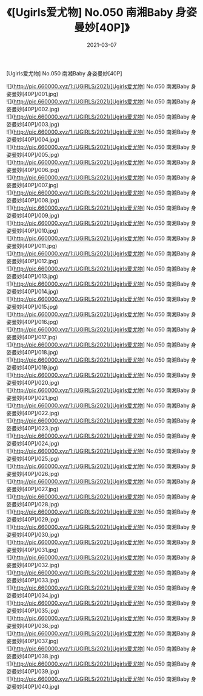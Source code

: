 ﻿---
layout: post
title:  《[Ugirls爱尤物] No.050 南湘Baby 身姿曼妙[40P]》
date:   2021-03-07
img: http://pic.660000.xyz/1:/UGIRLS/2021/[Ugirls爱尤物] No.050 南湘Baby 身姿曼妙[40P]/000.jpg
categories: [美女, 清纯, 唯美]
---

[Ugirls爱尤物] No.050 南湘Baby 身姿曼妙[40P]

  ![](http://pic.660000.xyz/1:/UGIRLS/2021/[Ugirls爱尤物] No.050 南湘Baby 身姿曼妙[40P]/001.jpg) <br> ![](http://pic.660000.xyz/1:/UGIRLS/2021/[Ugirls爱尤物] No.050 南湘Baby 身姿曼妙[40P]/002.jpg) <br> ![](http://pic.660000.xyz/1:/UGIRLS/2021/[Ugirls爱尤物] No.050 南湘Baby 身姿曼妙[40P]/003.jpg) <br> ![](http://pic.660000.xyz/1:/UGIRLS/2021/[Ugirls爱尤物] No.050 南湘Baby 身姿曼妙[40P]/004.jpg) <br> ![](http://pic.660000.xyz/1:/UGIRLS/2021/[Ugirls爱尤物] No.050 南湘Baby 身姿曼妙[40P]/005.jpg) <br> ![](http://pic.660000.xyz/1:/UGIRLS/2021/[Ugirls爱尤物] No.050 南湘Baby 身姿曼妙[40P]/006.jpg) <br> ![](http://pic.660000.xyz/1:/UGIRLS/2021/[Ugirls爱尤物] No.050 南湘Baby 身姿曼妙[40P]/007.jpg) <br> ![](http://pic.660000.xyz/1:/UGIRLS/2021/[Ugirls爱尤物] No.050 南湘Baby 身姿曼妙[40P]/008.jpg) <br> ![](http://pic.660000.xyz/1:/UGIRLS/2021/[Ugirls爱尤物] No.050 南湘Baby 身姿曼妙[40P]/009.jpg) <br> ![](http://pic.660000.xyz/1:/UGIRLS/2021/[Ugirls爱尤物] No.050 南湘Baby 身姿曼妙[40P]/010.jpg) <br> ![](http://pic.660000.xyz/1:/UGIRLS/2021/[Ugirls爱尤物] No.050 南湘Baby 身姿曼妙[40P]/011.jpg) <br> ![](http://pic.660000.xyz/1:/UGIRLS/2021/[Ugirls爱尤物] No.050 南湘Baby 身姿曼妙[40P]/012.jpg) <br> ![](http://pic.660000.xyz/1:/UGIRLS/2021/[Ugirls爱尤物] No.050 南湘Baby 身姿曼妙[40P]/013.jpg) <br> ![](http://pic.660000.xyz/1:/UGIRLS/2021/[Ugirls爱尤物] No.050 南湘Baby 身姿曼妙[40P]/014.jpg) <br> ![](http://pic.660000.xyz/1:/UGIRLS/2021/[Ugirls爱尤物] No.050 南湘Baby 身姿曼妙[40P]/015.jpg) <br> ![](http://pic.660000.xyz/1:/UGIRLS/2021/[Ugirls爱尤物] No.050 南湘Baby 身姿曼妙[40P]/016.jpg) <br> ![](http://pic.660000.xyz/1:/UGIRLS/2021/[Ugirls爱尤物] No.050 南湘Baby 身姿曼妙[40P]/017.jpg) <br> ![](http://pic.660000.xyz/1:/UGIRLS/2021/[Ugirls爱尤物] No.050 南湘Baby 身姿曼妙[40P]/018.jpg) <br> ![](http://pic.660000.xyz/1:/UGIRLS/2021/[Ugirls爱尤物] No.050 南湘Baby 身姿曼妙[40P]/019.jpg) <br> ![](http://pic.660000.xyz/1:/UGIRLS/2021/[Ugirls爱尤物] No.050 南湘Baby 身姿曼妙[40P]/020.jpg) <br> ![](http://pic.660000.xyz/1:/UGIRLS/2021/[Ugirls爱尤物] No.050 南湘Baby 身姿曼妙[40P]/021.jpg) <br> ![](http://pic.660000.xyz/1:/UGIRLS/2021/[Ugirls爱尤物] No.050 南湘Baby 身姿曼妙[40P]/022.jpg) <br> ![](http://pic.660000.xyz/1:/UGIRLS/2021/[Ugirls爱尤物] No.050 南湘Baby 身姿曼妙[40P]/023.jpg) <br> ![](http://pic.660000.xyz/1:/UGIRLS/2021/[Ugirls爱尤物] No.050 南湘Baby 身姿曼妙[40P]/024.jpg) <br> ![](http://pic.660000.xyz/1:/UGIRLS/2021/[Ugirls爱尤物] No.050 南湘Baby 身姿曼妙[40P]/025.jpg) <br> ![](http://pic.660000.xyz/1:/UGIRLS/2021/[Ugirls爱尤物] No.050 南湘Baby 身姿曼妙[40P]/026.jpg) <br> ![](http://pic.660000.xyz/1:/UGIRLS/2021/[Ugirls爱尤物] No.050 南湘Baby 身姿曼妙[40P]/027.jpg) <br> ![](http://pic.660000.xyz/1:/UGIRLS/2021/[Ugirls爱尤物] No.050 南湘Baby 身姿曼妙[40P]/028.jpg) <br> ![](http://pic.660000.xyz/1:/UGIRLS/2021/[Ugirls爱尤物] No.050 南湘Baby 身姿曼妙[40P]/029.jpg) <br> ![](http://pic.660000.xyz/1:/UGIRLS/2021/[Ugirls爱尤物] No.050 南湘Baby 身姿曼妙[40P]/030.jpg) <br> ![](http://pic.660000.xyz/1:/UGIRLS/2021/[Ugirls爱尤物] No.050 南湘Baby 身姿曼妙[40P]/031.jpg) <br> ![](http://pic.660000.xyz/1:/UGIRLS/2021/[Ugirls爱尤物] No.050 南湘Baby 身姿曼妙[40P]/032.jpg) <br> ![](http://pic.660000.xyz/1:/UGIRLS/2021/[Ugirls爱尤物] No.050 南湘Baby 身姿曼妙[40P]/033.jpg) <br> ![](http://pic.660000.xyz/1:/UGIRLS/2021/[Ugirls爱尤物] No.050 南湘Baby 身姿曼妙[40P]/034.jpg) <br> ![](http://pic.660000.xyz/1:/UGIRLS/2021/[Ugirls爱尤物] No.050 南湘Baby 身姿曼妙[40P]/035.jpg) <br> ![](http://pic.660000.xyz/1:/UGIRLS/2021/[Ugirls爱尤物] No.050 南湘Baby 身姿曼妙[40P]/036.jpg) <br> ![](http://pic.660000.xyz/1:/UGIRLS/2021/[Ugirls爱尤物] No.050 南湘Baby 身姿曼妙[40P]/037.jpg) <br> ![](http://pic.660000.xyz/1:/UGIRLS/2021/[Ugirls爱尤物] No.050 南湘Baby 身姿曼妙[40P]/038.jpg) <br> ![](http://pic.660000.xyz/1:/UGIRLS/2021/[Ugirls爱尤物] No.050 南湘Baby 身姿曼妙[40P]/039.jpg) <br> ![](http://pic.660000.xyz/1:/UGIRLS/2021/[Ugirls爱尤物] No.050 南湘Baby 身姿曼妙[40P]/040.jpg) <br>